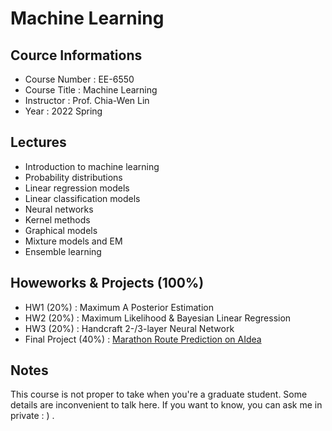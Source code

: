 # Machine Learning
## Cource Informations
- Course Number : EE-6550
- Course Title : Machine Learning
- Instructor : Prof. Chia-Wen Lin
- Year : 2022 Spring

## Lectures
- Introduction to machine learning
- Probability distributions
- Linear regression models
- Linear classification models
- Neural networks
- Kernel methods
- Graphical models
- Mixture models and EM
- Ensemble learning

## Howeworks & Projects (100%)
- HW1 (20%) : Maximum A Posterior Estimation
- HW2 (20%) : Maximum Likelihood & Bayesian Linear Regression
- HW3 (20%) : Handcraft 2-/3-layer Neural Network
- Final Project (40%) : [Marathon Route Prediction on AIdea][1]

## Notes
This course is not proper to take when you're a graduate student. Some details are inconvenient to talk here. If you want to know, you can ask me in private : ) .

[1]:https://aidea-web.tw/topic/107d9eb3-5a37-4303-9e60-11bebef82f51